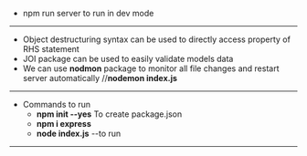 - npm run server to run in dev mode
<hr>

- Object destructuring syntax can be used to directly access property of RHS statement
- JOI package can be used to easily validate models data
- We can use **nodmon** package to monitor all file changes and restart server automatically  //**nodemon index.js**
<hr>

- Commands to run
  - **npm init --yes** To create package.json
  - **npm i express**
  - **node index.js** --to run
<hr>

